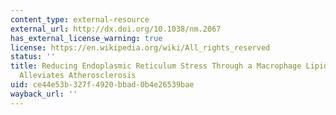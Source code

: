 ```yaml
---
content_type: external-resource
external_url: http://dx.doi.org/10.1038/nm.2067
has_external_license_warning: true
license: https://en.wikipedia.org/wiki/All_rights_reserved
status: ''
title: Reducing Endoplasmic Reticulum Stress Through a Macrophage Lipid Chaperone
  Alleviates Atherosclerosis
uid: ce44e53b-327f-4920-bbad-0b4e26539bae
wayback_url: ''
---
```

